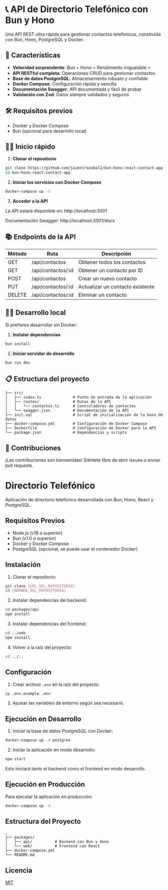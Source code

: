 # 📞 API de Directorio Telefónico con Bun y Hono

Una API REST ultra rápida para gestionar contactos telefónicos, construida con Bun, Hono, PostgreSQL y Docker.

## 🚀 Características

- **Velocidad sorprendente**: Bun + Hono = Rendimiento inigualable 🔥
- **API RESTful completa**: Operaciones CRUD para gestionar contactos
- **Base de datos PostgreSQL**: Almacenamiento robusto y confiable
- **Docker Compose**: Configuración rápida y sencilla
- **Documentación Swagger**: API documentada y fácil de probar
- **Validación con Zod**: Datos siempre validados y seguros

## 🛠️ Requisitos previos

- Docker y Docker Compose
- Bun (opcional para desarrollo local)

## 🏃‍♂️ Inicio rápido

1. **Clonar el repositorio**

```bash
git clone https://github.com/jaimeirazabal1/bun-hono-react-contact-app
cd bun-hono-react-contact-app
```

2. **Iniciar los servicios con Docker Compose**

```bash
docker-compose up -d
```

3. **Acceder a la API**

La API estará disponible en: http://localhost:3001

Documentación Swagger: http://localhost:3001/docs

## 📚 Endpoints de la API

| Método | Ruta | Descripción |
|--------|------|-------------|
| GET | /api/contactos | Obtener todos los contactos |
| GET | /api/contactos/:id | Obtener un contacto por ID |
| POST | /api/contactos | Crear un nuevo contacto |
| PUT | /api/contactos/:id | Actualizar un contacto existente |
| DELETE | /api/contactos/:id | Eliminar un contacto |

## 🧑‍💻 Desarrollo local

Si prefieres desarrollar sin Docker:

1. **Instalar dependencias**

```bash
bun install
```

2. **Iniciar servidor de desarrollo**

```bash
bun run dev
```

## 📋 Estructura del proyecto

```
├── src/
│   ├── index.ts              # Punto de entrada de la aplicación
│   ├── routes/               # Rutas de la API
│   │   └── contactos.ts      # Controladores de contactos
│   └── swagger.json          # Documentación de la API
├── init.sql                  # Script de inicialización de la base de datos
├── docker-compose.yml        # Configuración de Docker Compose
├── Dockerfile                # Configuración de Docker para la API
└── package.json              # Dependencias y scripts
```

## 🤝 Contribuciones

¡Las contribuciones son bienvenidas! Siéntete libre de abrir issues o enviar pull requests. 

# Directorio Telefónico

Aplicación de directorio telefónico desarrollada con Bun, Hono, React y PostgreSQL.

## Requisitos Previos

- Node.js (v18 o superior)
- Bun (v1.0 o superior)
- Docker y Docker Compose
- PostgreSQL (opcional, se puede usar el contenedor Docker)

## Instalación

1. Clonar el repositorio:
```bash
git clone [URL_DEL_REPOSITORIO]
cd [NOMBRE_DEL_REPOSITORIO]
```

2. Instalar dependencias del backend:
```bash
cd packages/api
npm install
```

3. Instalar dependencias del frontend:
```bash
cd ../web
npm install
```

4. Volver a la raíz del proyecto:
```bash
cd ../..
```

## Configuración

1. Crear archivo `.env` en la raíz del proyecto:
```bash
cp .env.example .env
```

2. Ajustar las variables de entorno según sea necesario.

## Ejecución en Desarrollo

1. Iniciar la base de datos PostgreSQL con Docker:
```bash
docker-compose up -d postgres
```

2. Iniciar la aplicación en modo desarrollo:
```bash
npm start
```
Esto iniciará tanto el backend como el frontend en modo desarrollo.

## Ejecución en Producción

Para ejecutar la aplicación en producción:

```bash
docker-compose up -d
```

## Estructura del Proyecto

```
.
├── packages/
│   ├── api/          # Backend con Bun y Hono
│   └── web/          # Frontend con React
├── docker-compose.yml
└── README.md
```

## Licencia

[MIT](LICENSE) 